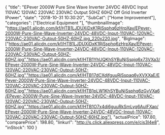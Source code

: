 {
	"title": "EPever 2000W Pure Sine Wave Inverter 24VDC 48VDC Input 110VAC 120VAC 220VAC 230VAC Output 50HZ 60HZ Off Grid Inverter  IPower",
	"date": "2018-10-31 10:30:20",
	"SubCat": ["Home Improvement"],
	"categories": ["Electrical Equipment "],
	"thumbnailImage": "https://ae01.alicdn.com/kf/HTB1LJDUXiDxK1RjSsphq6zHrpXav/EPever-2000W-Pure-Sine-Wave-Inverter-24VDC-48VDC-Input-110VAC-120VAC-220VAC-230VAC-Output-50HZ-60HZ.jpg_220x220.jpg",
	"BigImage": ["https://ae01.alicdn.com/kf/HTB1LJDUXiDxK1RjSsphq6zHrpXav/EPever-2000W-Pure-Sine-Wave-Inverter-24VDC-48VDC-Input-110VAC-120VAC-220VAC-230VAC-Output-50HZ-60HZ.jpg","https://ae01.alicdn.com/kf/HTB1YhUQKhSYBuNjSspjq6x73VXa3/EPever-2000W-Pure-Sine-Wave-Inverter-24VDC-48VDC-Input-110VAC-120VAC-220VAC-230VAC-Output-50HZ-60HZ.jpg","https://ae01.alicdn.com/kf/HTB17dCXdjfguuRjSspaq6yXVXXaE/EPever-2000W-Pure-Sine-Wave-Inverter-24VDC-48VDC-Input-110VAC-120VAC-220VAC-230VAC-Output-50HZ-60HZ.jpg","https://ae01.alicdn.com/kf/HTB1pLW1KhSYBuNjSsphq6zGvVXa6/EPever-2000W-Pure-Sine-Wave-Inverter-24VDC-48VDC-Input-110VAC-120VAC-220VAC-230VAC-Output-50HZ-60HZ.jpg","https://ae01.alicdn.com/kf/HTB1O7x4di6guuRkSmLyq6AulFXap/EPever-2000W-Pure-Sine-Wave-Inverter-24VDC-48VDC-Input-110VAC-120VAC-220VAC-230VAC-Output-50HZ-60HZ.jpg"],
	"actualPrice": 197.80,
	"comparePrice": 198.80,
	"linkurl": "http://s.click.aliexpress.com/e/cis3I4e8",
	"inStock": 100
}
